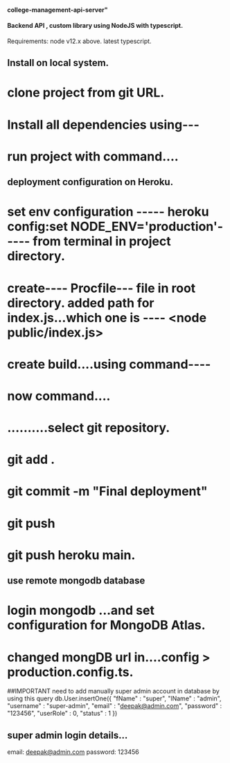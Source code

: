 #### college-management-api-server" 
#### Backend API , custom library using NodeJS with typescript.

Requirements: node v12.x above. latest typescript.

  ## Install on local system.
   # clone project from git URL.
   # Install all dependencies using---<npm install>
   # run project with command....<npm run start>

 ## deployment configuration on Heroku.
  # set env configuration ----- heroku config:set NODE_ENV='production'----- from terminal in project directory. 
  # create---- Procfile--- file in root directory. added path for index.js...which one is ---- <node public/index.js>
  # create build....using command----<npm run tsc>
  # now command.... <heroku login>
  # .....<heroku create>.....select git repository.
  # git add .
  # git commit -m "Final deployment"
  # git push
  # git push heroku main.

## use remote mongodb database
  # login mongodb ...and set configuration for MongoDB Atlas.
  # changed mongDB url in....config > production.config.ts.


##IMPORTANT need to add manually super admin account in database by using this query
db.User.insertOne({
    "fName" : "super",
    "lName" : "admin",
    "username" : "super-admin",
    "email" : "deepak@admin.com",
    "password" : "123456",
    "userRole" : 0,
    "status" : 1
})

## super admin login details...
  email: deepak@admin.com
  password: 123456
